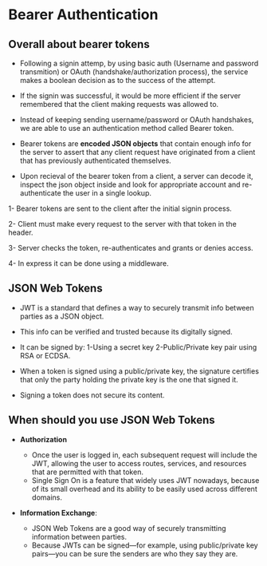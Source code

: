 # Bearer Authentication

## Overall about bearer tokens

* Following a signin attemp, by using basic auth (Username and password transmition) or OAuth (handshake/authorization process), the service makes a boolean decision as to the success of the attempt.

* If the signin was successful, it would be more efficient if the server remembered that the client making requests was allowed to.

* Instead of keeping sending username/password or OAuth handshakes, we are able to use an authentication method called Bearer token.

* Bearer tokens are **encoded JSON objects** that contain enough info for the server to assert that any client request have originated from a client that has previously authenticated themselves.

* Upon recieval of the bearer token from a client, a server can decode it, inspect the json object inside and look for appropriate account and re-authenticate the user in a single lookup.

1- Bearer tokens are sent to the client after the initial signin process.

2- Client must make every request to the server with that token in the header.

3- Server checks the token, re-authenticates and grants or denies access.

4- In express it can be done using a middleware.

## JSON Web Tokens

* JWT is a standard that defines a way to securely transmit info between parties as a JSON object.

* This info can be verified and trusted because its digitally signed.

* It can be signed by: 1-Using a secret key 2-Public/Private key pair using RSA or ECDSA.

* When a token is signed using a public/private key, the signature certifies that only the party holding the private key is the one that signed it.

* Signing a token does not secure its content.

## When should you use JSON Web Tokens

* **Authorization**
  * Once the user is logged in, each subsequent request will include the JWT, allowing the user to access routes, services, and resources that are permitted with that token.
  * Single Sign On is a feature that widely uses JWT nowadays, because of its small overhead and its ability to be easily used across different domains.

* **Information Exchange**:
  * JSON Web Tokens are a good way of securely transmitting information between parties.
  * Because JWTs can be signed—for example, using public/private key pairs—you can be sure the senders are who they say they are.
